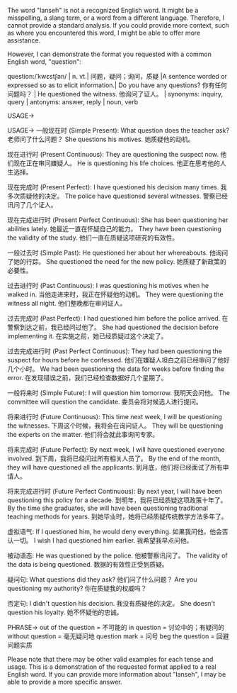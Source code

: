 The word "lanseh" is not a recognized English word. It might be a misspelling, a slang term, or a word from a different language.  Therefore, I cannot provide a standard analysis.  If you could provide more context, such as where you encountered this word, I might be able to offer more assistance.

However, I can demonstrate the format you requested with a common English word, "question":

question:/ˈkwɛstʃən/ | n. vt.| 问题，疑问；询问，质疑 |A sentence worded or expressed so as to elicit information.|  Do you have any questions? 你有任何问题吗？ | He questioned the witness. 他询问了证人。 | synonyms: inquiry, query | antonyms: answer, reply | noun, verb


USAGE->

USAGE->
一般现在时 (Simple Present):
What question does the teacher ask? 老师问了什么问题？
She questions his motives. 她质疑他的动机。

现在进行时 (Present Continuous):
They are questioning the suspect now. 他们现在正在审问嫌疑人。
He is questioning his life choices. 他正在思考他的人生选择。

现在完成时 (Present Perfect):
I have questioned his decision many times. 我多次质疑他的决定。
The police have questioned several witnesses. 警察已经讯问了几个证人。

现在完成进行时 (Present Perfect Continuous):
She has been questioning her abilities lately. 她最近一直在怀疑自己的能力。
They have been questioning the validity of the study. 他们一直在质疑这项研究的有效性。


一般过去时 (Simple Past):
He questioned her about her whereabouts. 他询问了她的行踪。
She questioned the need for the new policy. 她质疑了新政策的必要性。

过去进行时 (Past Continuous):
I was questioning his motives when he walked in. 当他走进来时，我正在怀疑他的动机。
They were questioning the witness all night. 他们整晚都在审问证人。

过去完成时 (Past Perfect):
I had questioned him before the police arrived. 在警察到达之前，我已经问过他了。
She had questioned the decision before implementing it. 在实施之前，她已经质疑过这个决定了。

过去完成进行时 (Past Perfect Continuous):
They had been questioning the suspect for hours before he confessed. 他们在嫌疑人坦白之前已经审问了他好几个小时。
We had been questioning the data for weeks before finding the error. 在发现错误之前，我们已经检查数据好几个星期了。


一般将来时 (Simple Future):
I will question him tomorrow. 我明天会问他。
The committee will question the candidate. 委员会将对候选人进行提问。

将来进行时 (Future Continuous):
This time next week, I will be questioning the witnesses. 下周这个时候，我将会在询问证人。
They will be questioning the experts on the matter. 他们将会就此事询问专家。


将来完成时 (Future Perfect):
By next week, I will have questioned everyone involved. 到下周，我将已经问过所有相关人员了。
By the end of the month, they will have questioned all the applicants. 到月底，他们将已经面试了所有申请人。


将来完成进行时 (Future Perfect Continuous):
By next year, I will have been questioning this policy for a decade. 到明年，我将已经质疑这项政策十年了。
By the time she graduates, she will have been questioning traditional teaching methods for years. 到她毕业时，她将已经质疑传统教学方法多年了。


虚拟语气:
If I questioned him, he would deny everything. 如果我问他，他会否认一切。
I wish I had questioned him earlier. 我希望我早点问他。

被动语态:
He was questioned by the police. 他被警察讯问了。
The validity of the data is being questioned. 数据的有效性正受到质疑。


疑问句:
What questions did they ask? 他们问了什么问题？
Are you questioning my authority? 你在质疑我的权威吗？


否定句:
I didn't question his decision. 我没有质疑他的决定。
She doesn't question his loyalty. 她不怀疑他的忠诚。


PHRASE->
out of the question = 不可能的
in question = 讨论中的；有疑问的
without question = 毫无疑问地
question mark = 问号
beg the question = 回避问题实质


Please note that there may be other valid examples for each tense and usage.  This is a demonstration of the requested format applied to a real English word.  If you can provide more information about "lanseh", I may be able to provide a more specific answer.
